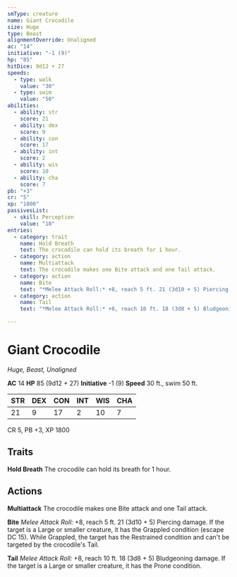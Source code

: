 ```yaml
---
smType: creature
name: Giant Crocodile
size: Huge
type: Beast
alignmentOverride: Unaligned
ac: "14"
initiative: "-1 (9)"
hp: "85"
hitDice: 9d12 + 27
speeds:
  - type: walk
    value: "30"
  - type: swim
    value: "50"
abilities:
  - ability: str
    score: 21
  - ability: dex
    score: 9
  - ability: con
    score: 17
  - ability: int
    score: 2
  - ability: wis
    score: 10
  - ability: cha
    score: 7
pb: "+3"
cr: "5"
xp: "1800"
passivesList:
  - skill: Perception
    value: "10"
entries:
  - category: trait
    name: Hold Breath
    text: The crocodile can hold its breath for 1 hour.
  - category: action
    name: Multiattack
    text: The crocodile makes one Bite attack and one Tail attack.
  - category: action
    name: Bite
    text: "*Melee Attack Roll:* +8, reach 5 ft. 21 (3d10 + 5) Piercing damage. If the target is a Large or smaller creature, it has the Grappled condition (escape DC 15). While Grappled, the target has the Restrained condition and can't be targeted by the crocodile's Tail."
  - category: action
    name: Tail
    text: "*Melee Attack Roll:* +8, reach 10 ft. 18 (3d8 + 5) Bludgeoning damage. If the target is a Large or smaller creature, it has the Prone condition."

---
```


# Giant Crocodile
*Huge, Beast, Unaligned*

**AC** 14
**HP** 85 (9d12 + 27)
**Initiative** -1 (9)
**Speed** 30 ft., swim 50 ft.

| STR | DEX | CON | INT | WIS | CHA |
| --- | --- | --- | --- | --- | --- |
| 21 | 9 | 17 | 2 | 10 | 7 |

CR 5, PB +3, XP 1800

## Traits

**Hold Breath**
The crocodile can hold its breath for 1 hour.

## Actions

**Multiattack**
The crocodile makes one Bite attack and one Tail attack.

**Bite**
*Melee Attack Roll:* +8, reach 5 ft. 21 (3d10 + 5) Piercing damage. If the target is a Large or smaller creature, it has the Grappled condition (escape DC 15). While Grappled, the target has the Restrained condition and can't be targeted by the crocodile's Tail.

**Tail**
*Melee Attack Roll:* +8, reach 10 ft. 18 (3d8 + 5) Bludgeoning damage. If the target is a Large or smaller creature, it has the Prone condition.
